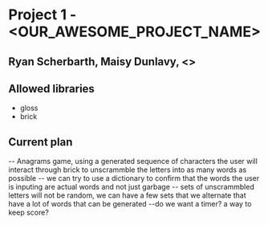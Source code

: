 # Project 1 - <OUR_AWESOME_PROJECT_NAME>
## Ryan Scherbarth, Maisy Dunlavy, <>

## Allowed libraries
- gloss 
- brick 

## Current plan 
-- Anagrams game, using a generated sequence of characters the user will interact through brick to unscrammble the letters into as many words as possible
-- we can try to use a dictionary to confirm that the words the user is inputing are actual words and not just garbage
-- sets of unscrammbled letters will not be random, we can have a few sets that we alternate that have a lot of words that can be generated
--do we want a timer? a way to keep score? 
